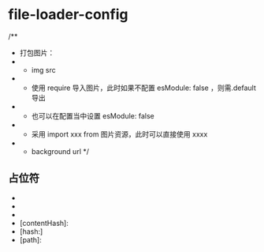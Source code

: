 # file-loader-config

/**
 * 打包图片：
 *  - img src
 *    + 使用 require 导入图片，此时如果不配置 esModule: false ，则需.default 导出
 *    + 也可以在配置当中设置 esModule: false
 *    + 采用 import xxx from 图片资源，此时可以直接使用 xxxx
 *  - background url
 */


## 占位符
- [ext]: 扩展名
- [name]: 文件名
- [hash]: 文件内容
- [contentHash]: 
- [hash:<length>]
- [path]: